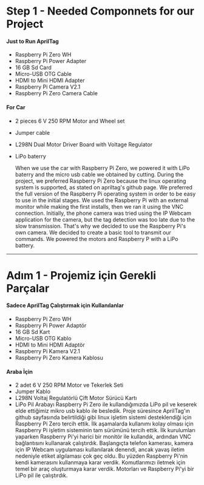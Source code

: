 # Step 1 - Needed Componnets for our Project
#### Just to Run AprilTag 
* Raspberry Pi Zero WH
* Raspberry Pi Power Adapter
* 16 GB Sd Card
* Micro-USB OTG Cable
* HDMI to Mini HDMI Adapter
* Raspberry Pi Camera V2.1
* Raspberry Pi Zero Camera Cable
#### For Car 
* 2 pieces 6 V 250 RPM Motor and Wheel set
* Jumper cable 
* L298N Dual Motor Driver Board with Voltage Regulator
* LiPo baterry 

  When we use the car with Raspberry Pi Zero, we powered it with LiPo baterry and the micro usb cable we obtained by cutting.
  During the project, we preferred Raspberry Pi Zero because the linux operating system is supported, as stated on apriltag's github page. We preferred the full version of the Raspberry Pi operating system in order to be easy to use in the initial stages. We used the Raspberry Pi with an external monitor while making the first installs, then we ran it using the VNC connection.
  Initially, the phone camera was tried using the IP Webcam application for the camera, but the tag detection was too late due to the slow transmission. That's why we decided to use the Raspberry Pi's own camera.
  We decided to create a basic tool to transmit our commands. We powered the motors and Raspberry P with a LiPo battery.

-------------------------------------------------------------------------------------------------------------------------------------------------------------------------------

# Adım 1 - Projemiz için Gerekli Parçalar
#### Sadece AprilTag Çalıştırmak için Kullanılanlar
* Raspberry Pi Zero WH
* Raspberry Pi Power Adaptör
* 16 GB Sd Kart
* Micro-USB OTG Kablo
* HDMI to Mini HDMI Adaptör
* Raspberry Pi Kamera V2.1
* Raspberry Pi Zero Kamera Kablosu
#### Araba İçin 
* 2 adet 6 V 250 RPM Motor ve Tekerlek Seti
* Jumper Kablo 
* L298N Voltaj Regulatörlü Çift Motor Sürücü Kartı
* LiPo Pil 
  Arabayı Raspberry Pi Zero ile kullandığımızda LiPo pil ve keserek elde ettiğimiz mikro usb kablo ile besledik.
  Proje süresince AprilTag'ın github sayfasında belirtildiği gibi linux işletim sistemi desteklendiği için Raspberry Pi Zero tercih ettik. İlk aşamalarda kullanımı kolay olması için Raspberry Pi işletim sisteminin tam sürümünü tercih ettik. İlk kurulumları yaparken Raspberry Pi'yi harici bir monitör ile kullandık, ardından VNC bağlantısını kullanarak çalıştırdık.
  Başlangıçta telefon kamerası, kamera için IP Webcam uygulaması kullanılarak denendi, ancak yavaş iletim nedeniyle etiket algılaması çok geç oldu. Bu yüzden Raspberry Pi'nin kendi kamerasını kullanmaya karar verdik.
  Komutlarımızı iletmek için temel bir araç oluşturmaya karar verdik. Motorları ve Raspberry Pi'yi bir LiPo pil ile çalıştırdık.
